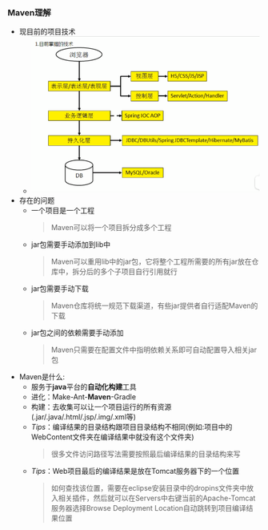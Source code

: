 ### Maven理解
  + 现目前的项目技术
    + ![image-1](https://github.com/flysafely/JAVA/blob/master/Pictures/Maven-1.jpg)
  + 存在的问题
    + 一个项目是一个工程
      > Maven可以将一个项目拆分成多个工程
    + jar包需要手动添加到lib中
      > Maven可以重用lib中的jar包，它将整个工程所需要的所有jar放在仓库中，拆分后的多个子项目自行引用就行
    + jar包需要手动下载
      > Maven仓库将统一规范下载渠道，有些jar提供者自行适配Maven的下载
    + jar包之间的依赖需要手动添加
      > Maven只需要在配置文件中指明依赖关系即可自动配置导入相关jar包
  + Maven是什么:
    + 服务于**java**平台的**自动化构建**工具
    + 进化：Make-Ant-**Maven**-Gradle
    + 构建：去收集可以让一个项目运行的所有资源(.jar/.java/.html/.jsp/.img/.xml等)
    + *Tips*：编译结果的目录结构跟项目目录结构不相同(例如:项目中的WebContent文件夹在编译结果中就没有这个文件夹)
      > 很多文件访问路径写法需要按照最后编译结果的目录结构来写
    + *Tips*：Web项目最后的编译结果是放在Tomcat服务器下的一个位置
      > 如何查找该位置，需要在eclipse安装目录中的dropins文件夹中放入相关插件，然后就可以在Servers中右键当前的Apache-Tomcat服务器选择Browse Deployment Location自动跳转到项目编译结果位置
